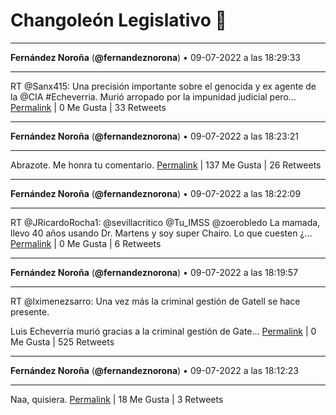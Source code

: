 # Changoleón Legislativo 🙈
*****
**Fernández Noroña** (**@fernandeznorona**) • 09-07-2022 a las 18:29:33
*****
RT @Sanx415: Una precisión importante sobre el genocida y ex agente de la @CIA #Echeverria.  Murió arropado por la impunidad judicial pero…
[Permalink](https://twitter.com/fernandeznorona/status/1545958375942459392) | 0 Me Gusta | 33 Retweets
*****
**Fernández Noroña** (**@fernandeznorona**) • 09-07-2022 a las 18:23:21
*****
Abrazote. Me honra tu comentario.
[Permalink](https://twitter.com/fernandeznorona/status/1545956811567775744) | 137 Me Gusta | 26 Retweets
*****
**Fernández Noroña** (**@fernandeznorona**) • 09-07-2022 a las 18:22:09
*****
RT @JRicardoRocha1: @sevillacritico @Tu_IMSS @zoerobledo La mamada,  llevo 40 años usando Dr. Martens y soy super Chairo. Lo que cuesten  ¿…
[Permalink](https://twitter.com/fernandeznorona/status/1545956512585203714) | 0 Me Gusta | 6 Retweets
*****
**Fernández Noroña** (**@fernandeznorona**) • 09-07-2022 a las 18:19:57
*****
RT @lximenezsarro: Una vez más la criminal gestión de Gatell se hace presente.


Luis Echeverría murió gracias a la criminal gestión de Gate…
[Permalink](https://twitter.com/fernandeznorona/status/1545955957976489984) | 0 Me Gusta | 525 Retweets
*****
**Fernández Noroña** (**@fernandeznorona**) • 09-07-2022 a las 18:12:23
*****
Naa, quisiera.
[Permalink](https://twitter.com/fernandeznorona/status/1545954054827909129) | 18 Me Gusta | 3 Retweets